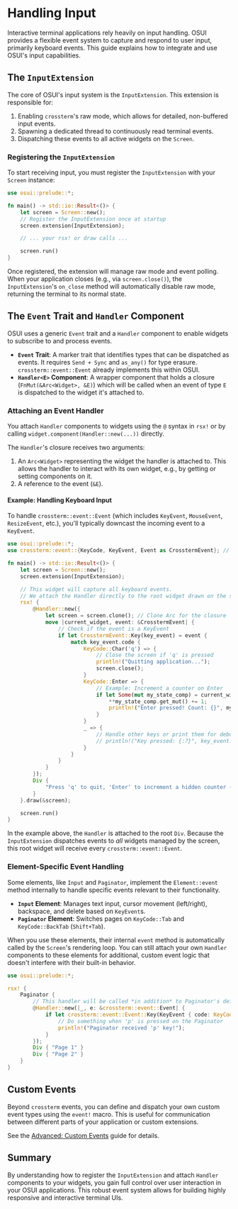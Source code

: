 # Handling Input

Interactive terminal applications rely heavily on input handling. OSUI provides a flexible event system to capture and respond to user input, primarily keyboard events. This guide explains how to integrate and use OSUI's input capabilities.

## The `InputExtension`

The core of OSUI's input system is the `InputExtension`. This extension is responsible for:

1.  Enabling `crossterm`'s raw mode, which allows for detailed, non-buffered input events.
2.  Spawning a dedicated thread to continuously read terminal events.
3.  Dispatching these events to all active widgets on the `Screen`.

### Registering the `InputExtension`

To start receiving input, you must register the `InputExtension` with your `Screen` instance:

```rust
use osui::prelude::*;

fn main() -> std::io::Result<()> {
    let screen = Screen::new();
    // Register the InputExtension once at startup
    screen.extension(InputExtension);

    // ... your rsx! or draw calls ...

    screen.run()
}
```

Once registered, the extension will manage raw mode and event polling. When your application closes (e.g., via `screen.close()`), the `InputExtension`'s `on_close` method will automatically disable raw mode, returning the terminal to its normal state.

## The `Event` Trait and `Handler` Component

OSUI uses a generic `Event` trait and a `Handler` component to enable widgets to subscribe to and process events.

*   **`Event` Trait**: A marker trait that identifies types that can be dispatched as events. It requires `Send + Sync` and `as_any()` for type erasure. `crossterm::event::Event` already implements this within OSUI.
*   **`Handler<E>` Component**: A wrapper component that holds a closure (`FnMut(&Arc<Widget>, &E)`) which will be called when an event of type `E` is dispatched to the widget it's attached to.

### Attaching an Event Handler

You attach `Handler` components to widgets using the `@` syntax in `rsx!` or by calling `widget.component(Handler::new(...))` directly.

The `Handler`'s closure receives two arguments:
1.  An `Arc<Widget>` representing the widget the handler is attached to. This allows the handler to interact with its own widget, e.g., by getting or setting components on it.
2.  A reference to the event (`&E`).

#### Example: Handling Keyboard Input

To handle `crossterm::event::Event` (which includes `KeyEvent`, `MouseEvent`, `ResizeEvent`, etc.), you'll typically downcast the incoming event to a `KeyEvent`.

```rust
use osui::prelude::*;
use crossterm::event::{KeyCode, KeyEvent, Event as CrosstermEvent}; // Alias to avoid conflict with osui::event!

fn main() -> std::io::Result<()> {
    let screen = Screen::new();
    screen.extension(InputExtension);

    // This widget will capture all keyboard events.
    // We attach the Handler directly to the root widget drawn on the screen.
    rsx! {
        @Handler::new({
            let screen = screen.clone(); // Clone Arc for the closure
            move |current_widget, event: &CrosstermEvent| {
                // Check if the event is a KeyEvent
                if let CrosstermEvent::Key(key_event) = event {
                    match key_event.code {
                        KeyCode::Char('q') => {
                            // Close the screen if 'q' is pressed
                            println!("Quitting application...");
                            screen.close();
                        }
                        KeyCode::Enter => {
                            // Example: Increment a counter on Enter
                            if let Some(mut my_state_comp) = current_widget.get::<State<i32>>() {
                                **my_state_comp.get_mut() += 1;
                                println!("Enter pressed! Count: {}", my_state_comp.get_dl());
                            }
                        }
                        _ => {
                            // Handle other keys or print them for debugging
                            // println!("Key pressed: {:?}", key_event.code);
                        }
                    }
                }
            }
        });
        Div {
            "Press 'q' to quit, 'Enter' to increment a hidden counter (check console)."
        }
    }.draw(&screen);

    screen.run()
}
```

In the example above, the `Handler` is attached to the root `Div`. Because the `InputExtension` dispatches events to *all* widgets managed by the screen, this root widget will receive every `crossterm::event::Event`.

### Element-Specific Event Handling

Some elements, like `Input` and `Paginator`, implement the `Element::event` method internally to handle specific events relevant to their functionality.

*   **`Input` Element**: Manages text input, cursor movement (left/right), backspace, and delete based on `KeyEvent`s.
*   **`Paginator` Element**: Switches pages on `KeyCode::Tab` and `KeyCode::BackTab` (`Shift+Tab`).

When you use these elements, their internal `event` method is automatically called by the `Screen`'s rendering loop. You can still attach your own `Handler` components to these elements for additional, custom event logic that doesn't interfere with their built-in behavior.

```rust
use osui::prelude::*;

rsx! {
    Paginator {
        // This handler will be called *in addition* to Paginator's default tab handling.
        @Handler::new(|_, e: &crossterm::event::Event| {
            if let crossterm::event::Event::Key(KeyEvent { code: KeyCode::Char('p'), .. }) = e {
                // Do something when 'p' is pressed on the Paginator
                println!("Paginator received 'p' key!");
            }
        });
        Div { "Page 1" }
        Div { "Page 2" }
    }
}
```

## Custom Events

Beyond `crossterm` events, you can define and dispatch your own custom event types using the `event!` macro. This is useful for communication between different parts of your application or custom extensions.

See the [Advanced: Custom Events](/docs/advanced/custom_events.md) guide for details.

## Summary

By understanding how to register the `InputExtension` and attach `Handler` components to your widgets, you gain full control over user interaction in your OSUI applications. This robust event system allows for building highly responsive and interactive terminal UIs.



